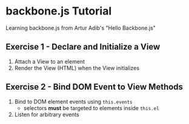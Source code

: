 # backbone.js Tutorial

Learning backbone.js from Artur Adib's "Hello Backbone.js"

## Exercise 1 - Declare and Initialize a View

1. Attach a View to an element
2. Render the View (HTML) when the View initializes

## Exercise 2 - Bind DOM Event to View Methods

1. Bind to DOM element events using `this.events`
    * selectors **must** be targeted to elements inside `this.el`
2. Listen for arbitrary events